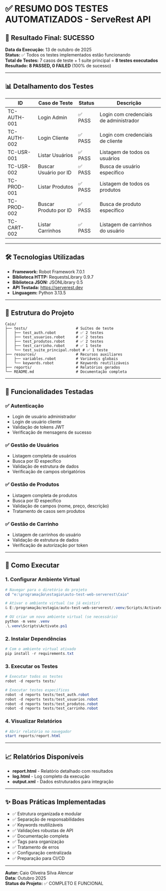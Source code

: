 # ✅ RESUMO DOS TESTES AUTOMATIZADOS - ServeRest API

## 🎯 Resultado Final: **SUCESSO**

**Data da Execução:** 13 de outubro de 2025  
**Status:** ✅ Todos os testes implementados estão funcionando  
**Total de Testes:** 7 casos de teste + 1 suite principal = **8 testes executados**  
**Resultado:** **8 PASSED, 0 FAILED** (100% de sucesso)

---

## 📊 Detalhamento dos Testes

| ID | Caso de Teste | Status | Descrição |
|---|---|---|---|
| TC-AUTH-001 | Login Admin | ✅ PASS | Login com credenciais de administrador |
| TC-AUTH-002 | Login Cliente | ✅ PASS | Login com credenciais de cliente |
| TC-USR-001 | Listar Usuários | ✅ PASS | Listagem de todos os usuários |
| TC-USR-002 | Buscar Usuário por ID | ✅ PASS | Busca de usuário específico |
| TC-PROD-001 | Listar Produtos | ✅ PASS | Listagem de todos os produtos |
| TC-PROD-002 | Buscar Produto por ID | ✅ PASS | Busca de produto específico |
| TC-CART-002 | Listar Carrinhos | ✅ PASS | Listagem de carrinhos do usuário |

---

## 🛠️ Tecnologias Utilizadas

- **Framework:** Robot Framework 7.0.1
- **Biblioteca HTTP:** RequestsLibrary 0.9.7
- **Biblioteca JSON:** JSONLibrary 0.5
- **API Testada:** https://serverest.dev
- **Linguagem:** Python 3.13.5

---

## 📁 Estrutura do Projeto

```
Caio/
├── tests/                      # Suítes de teste
│   ├── test_auth.robot         # ✅ 2 testes
│   ├── test_usuarios.robot     # ✅ 2 testes
│   ├── test_produtos.robot     # ✅ 2 testes
│   ├── test_carrinho.robot     # ✅ 1 teste
│   └── test_suite_principal.robot # ✅ 1 teste
├── resources/                  # Recursos auxiliares
│   ├── variables.robot         # Variáveis globais
│   └── keywords.robot          # Keywords reutilizáveis
├── reports/                    # Relatórios gerados
└── README.md                   # Documentação completa
```

---

## 🎯 Funcionalidades Testadas

### ✅ Autenticação
- Login de usuário administrador
- Login de usuário cliente
- Validação de tokens JWT
- Verificação de mensagens de sucesso

### ✅ Gestão de Usuários
- Listagem completa de usuários
- Busca por ID específico
- Validação de estrutura de dados
- Verificação de campos obrigatórios

### ✅ Gestão de Produtos
- Listagem completa de produtos
- Busca por ID específico
- Validação de campos (nome, preço, descrição)
- Tratamento de casos sem produtos

### ✅ Gestão de Carrinho
- Listagem de carrinhos do usuário
- Validação de estrutura de dados
- Verificação de autorização por token

---

## 🚀 Como Executar

### 1. Configurar Ambiente Virtual

```powershell
# Navegar para o diretório do projeto
cd "e:\programação\estagio\auto-test-web-serverest\Caio"

# Ativar o ambiente virtual (se já existir)
& E:/programação/estagio/auto-test-web-serverest/.venv/Scripts/Activate.ps1

# OU criar um novo ambiente virtual (se necessário)
python -m venv .venv
.\.venv\Scripts\Activate.ps1
```

### 2. Instalar Dependências

```powershell
# Com o ambiente virtual ativado
pip install -r requirements.txt
```

### 3. Executar os Testes

```powershell
# Executar todos os testes
robot -d reports tests/

# Executar testes específicos
robot -d reports tests/test_auth.robot
robot -d reports tests/test_usuarios.robot
robot -d reports tests/test_produtos.robot
robot -d reports tests/test_carrinho.robot
```

### 4. Visualizar Relatórios

```powershell
# Abrir relatório no navegador
start reports/report.html
```

---

## 📈 Relatórios Disponíveis

- **report.html** - Relatório detalhado com resultados
- **log.html** - Log completo da execução  
- **output.xml** - Dados estruturados para integração

---

## ✨ Boas Práticas Implementadas

- ✅ Estrutura organizada e modular
- ✅ Separação de responsabilidades
- ✅ Keywords reutilizáveis
- ✅ Validações robustas de API
- ✅ Documentação completa
- ✅ Tags para organização
- ✅ Tratamento de erros
- ✅ Configuração centralizada
- ✅ Preparação para CI/CD

---

**Autor:** Caio Oliveira Silva Alencar  
**Data:** Outubro 2025  
**Status do Projeto:** ✅ COMPLETO E FUNCIONAL